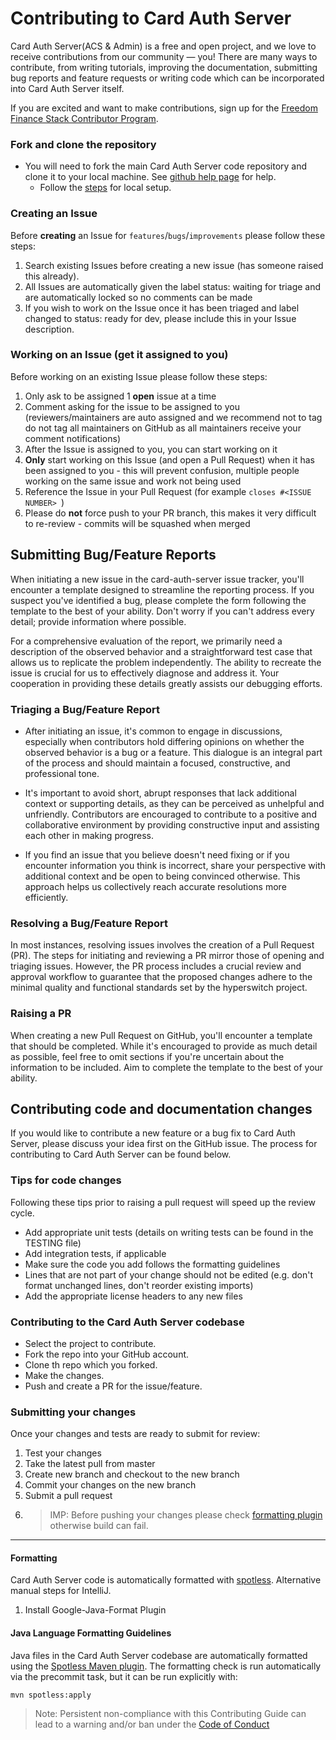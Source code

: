 # Contributing to Card Auth Server

Card Auth Server(ACS & Admin) is a free and open project, and we love to receive contributions from our community — you!
There are many ways to contribute, from writing tutorials, improving the documentation, submitting bug reports 
and feature requests or writing code which can be incorporated into Card Auth Server itself.

If you are excited and want to make contributions, sign up for the 
[Freedom Finance Stack Contributor Program](https://razorpay.com/).


### Fork and clone the repository
* You will need to fork the main Card Auth Server code repository and clone it to your local machine.
See [github help page](https://docs.github.com/en/get-started/quickstart/fork-a-repo) for help.
  * Follow the [steps](../README.md#dev-setup) for local setup.

### Creating an Issue

Before **creating** an Issue for `features`/`bugs`/`improvements` please follow these steps:

1. Search existing Issues before creating a new issue (has someone raised this already).
2. All Issues are automatically given the label status: waiting for triage and are automatically locked so no comments can be made
3. If you wish to work on the Issue once it has been triaged and label changed to status: ready for dev, please include this in your Issue description.

### Working on an Issue (get it assigned to you)
Before working on an existing Issue please follow these steps:
1. Only ask to be assigned 1 **open** issue at a time
2. Comment asking for the issue to be assigned to you (reviewers/maintainers are auto assigned and we recommend not to tag do not tag all maintainers on GitHub as all maintainers receive your comment notifications)
3. After the Issue is assigned to you, you can start working on it
4. **Only** start working on this Issue (and open a Pull Request) when it has been assigned to you - this will prevent confusion, multiple people working on the same issue and work not being used
5. Reference the Issue in your Pull Request (for example `closes #<ISSUE NUMBER> `)
6. Please do **not** force push to your PR branch, this makes it very difficult to re-review - commits will be squashed when merged

## Submitting Bug/Feature Reports
When initiating a new issue in the card-auth-server issue tracker, you'll encounter a template designed to streamline the reporting process. If you suspect you've identified a bug, please complete the form following the template to the best of your ability. Don't worry if you can't address every detail; provide information where possible.

For a comprehensive evaluation of the report, we primarily need a description of the observed behavior and a straightforward test case that allows us to replicate the problem independently. The ability to recreate the issue is crucial for us to effectively diagnose and address it. Your cooperation in providing these details greatly assists our debugging efforts.

### Triaging a Bug/Feature Report
* After initiating an issue, it's common to engage in discussions, especially when contributors hold differing opinions on whether the observed behavior is a bug or a feature. This dialogue is an integral part of the process and should maintain a focused, constructive, and professional tone.

* It's important to avoid short, abrupt responses that lack additional context or supporting details, as they can be perceived as unhelpful and unfriendly. Contributors are encouraged to contribute to a positive and collaborative environment by providing constructive input and assisting each other in making progress.

* If you find an issue that you believe doesn't need fixing or if you encounter information you think is incorrect, share your perspective with additional context and be open to being convinced otherwise. This approach helps us collectively reach accurate resolutions more efficiently.

### Resolving a Bug/Feature Report
In most instances, resolving issues involves the creation of a Pull Request (PR). The steps for initiating and reviewing a PR mirror those of opening and triaging issues. However, the PR process includes a crucial review and approval workflow to guarantee that the proposed changes adhere to the minimal quality and functional standards set by the hyperswitch project.

### Raising a PR
When creating a new Pull Request on GitHub, you'll encounter a template that should be completed. While it's encouraged to provide as much detail as possible, feel free to omit sections if you're uncertain about the information to be included. Aim to complete the template to the best of your ability.

## Contributing code and documentation changes
If you would like to contribute a new feature or a bug fix to Card Auth Server, please discuss your idea first on the GitHub issue.
The process for contributing to Card Auth Server can be found below.

### Tips for code changes
Following these tips prior to raising a pull request will speed up the review cycle.

* Add appropriate unit tests (details on writing tests can be found in the TESTING file)
* Add integration tests, if applicable
* Make sure the code you add follows the formatting guidelines
* Lines that are not part of your change should not be edited (e.g. don't format unchanged lines, don't reorder existing imports)
* Add the appropriate license headers to any new files

### Contributing to the Card Auth Server codebase
- Select the project to contribute.
- Fork the repo into your GitHub account.
- Clone th repo which you forked.
- Make the changes.
- Push and create a PR for the issue/feature.
### Submitting your changes

Once your changes and tests are ready to submit for review:
1. Test your changes
2. Take the latest pull from master
3. Create new branch and checkout to the new branch
4. Commit your changes on the new branch
5. Submit a pull request
6. > IMP: Before pushing your changes please check [formatting plugin](#formatting) otherwise build can fail.

***

#### Formatting
Card Auth Server code is automatically formatted with [spotless](https://github.com/diffplug/spotless).
Alternative manual steps for IntelliJ.

1. Install Google-Java-Format Plugin

####  Java Language Formatting Guidelines

Java files in the Card Auth Server codebase are automatically formatted using the [Spotless Maven plugin](https://github.com/diffplug/spotless/tree/main/plugin-maven). The formatting check is run automatically via the precommit task, but it can be run explicitly with:

```
mvn spotless:apply
```

> Note: Persistent non-compliance with this Contributing Guide can lead to a warning and/or ban under the [Code of Conduct](https://github.com/EddieHubCommunity/BioDrop/blob/main/CODE_OF_CONDUCT.md)